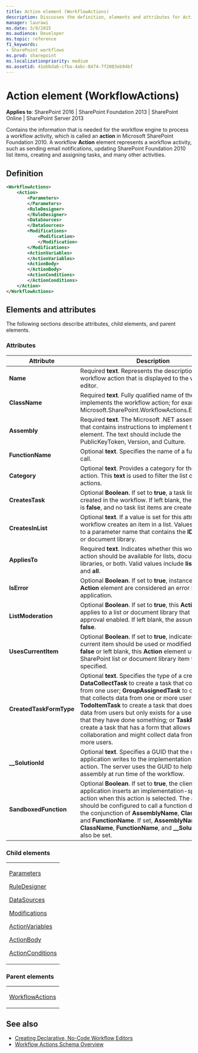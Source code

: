 ```yaml
---
title: Action element (WorkflowActions)
description: Discusses the definition, elements and attributes for Action element (WorkflowActions) which is needed for the workflow engine to process an activity.
manager: laurawi
ms.date: 3/9/2015
ms.audience: Developer
ms.topic: reference
f1_keywords:
- SharePoint workflows
ms.prod: sharepoint
ms.localizationpriority: medium
ms.assetid: 41ebbda6-cfba-4abc-8474-7f2003eb94bf
---
```


# Action element (WorkflowActions)

**Applies to**: SharePoint 2016 | SharePoint Foundation 2013 | SharePoint Online | SharePoint Server 2013

Contains the information that is needed for the workflow engine to process a workflow activity, which is called an **action** in Microsoft SharePoint Foundation 2010. A workflow **Action** element represents a workflow activity, such as sending email notifications, updating SharePoint Foundation 2010 list items, creating and assigning tasks, and many other activities.

## Definition

```XML
<WorkflowActions>
    <Action>
        <Parameters>
        </Parameters>
        <RuleDesigner>
        </RuleDesigner>
        <DataSources>
        </DataSources>
        <Modifications>
            <Modification>
            </Modification>
        </Modifications>
        <ActionVariables>
        </ActionVariables>
        <ActionBody>
        </ActionBody>
        <ActionConditions>
        </ActionConditions>
    </Action>
</WorkflowActions>
```


## Elements and attributes

The following sections describe attributes, child elements, and parent elements.

### Attributes
  
| Attribute | Description |
| --- | --- |
| **Name** | Required **text**. Represents the description of the workflow action that is displayed to the workflow editor. |
| **ClassName** | Required **text**. Fully qualified name of the class that implements the workflow action; for example, Microsoft.SharePoint.WorkflowActions.EmailActivity. |
| **Assembly** | Required **text**. The Microsoft .NET assembly name that contains instructions to implement the **Action** element. The text should include the PublicKeyToken, Version, and Culture. |
| **FunctionName** | Optional **text**. Specifies the name of a function to call. |
| **Category** | Optional **text**. Provides a category for the workflow action. This **text** is used to filter the list of available actions. |
| **CreatesTask** | Optional **Boolean**. If set to **true**, a task list item is created in the workflow. If left blank, the assumption is **false**, and no task list items are created. |
| **CreatesInList** | Optional **text**. If a value is set for this attribute, the workflow creates an item in a list. Values must map to a parameter name that contains the **ID** of the list or document library. |
| **AppliesTo** | Required **text**. Indicates whether this workflow action should be available for lists, document libraries, or both. Valid values include **list**, **doclib**, and **all**. |
| **IsError** | Optional **Boolean**. If set to **true**, instances of this **Action** element are considered an error by the client application. |
| **ListModeration** | Optional **Boolean**. If set to **true**, this **Action** element applies to a list or document library that has content approval enabled. If left blank, the assumption is **false**. |
| **UsesCurrentItem** | Optional **Boolean**. If set to **true**, indicates that the current item should be used or modified. If set to **false** or left blank, this **Action** element uses only the SharePoint list or document library item that is specified. |
| **CreatedTaskFormType** | Optional **text**. Specifies the type of a created task: **DataCollectTask** to create a task that collects data from one user; **GroupAssignedTask** to create a task that collects data from one or more users; **TodoItemTask** to create a task that does not collect data from users but only exists for a user to validate that they have done something; or **TaskProcess** to create a task that has a form that allows for ad-hoc collaboration and might collect data from one or more users. |
| **__SolutionId** | Optional **text**. Specifies a GUID that the client application writes to the implementation-specific action. The server uses the GUID to help locate the assembly at run time of the workflow. |
| **SandboxedFunction** | Optional **Boolean**. If set to **true**, the client application inserts an implementation-specific action when this action is selected. The action should be configured to call a function defined by the conjunction of **AssemblyName**, **ClassName**, and **FunctionName**. If set, **AssemblyName**, **ClassName**, **FunctionName**, and **__SolutionId** must also be set. |
### Child elements

<table>
<colgroup>
<col width="100%" />
</colgroup>
<tbody>
<tr class="odd">
<td align="left"><p><a href="parameters-element-workflowinfo.md">Parameters</a></p>
<p><a href="ruledesigner-element-workflowinfo.md">RuleDesigner</a></p>
<p><a href="datasources-element-workflowinfo.md">DataSources</a></p>
<p><a href="modifications-element-workflowinfo.md">Modifications</a></p>
<p><a href="actionvariables-element-workflowinfo.md">ActionVariables</a></p>
<p><a href="actionbody-element-workflowinfo.md">ActionBody</a></p>
<p><a href="actionconditions-element-workflowinfo.md">ActionConditions</a></p></td>
</tr>
</tbody>
</table>


### Parent elements

<table>
<colgroup>
<col width="100%" />
</colgroup>
<tbody>
<tr class="odd">
<td align="left"><p><a href="workflowactions-element-workflowactions.md">WorkflowActions</a></p></td>
</tr>
</tbody>
</table>

## See also

- [Creating Declarative, No-Code Workflow Editors](https://msdn.microsoft.com/library/60dfda8d-e724-4d7d-9578-aa239c362dcf(Office.15).aspx)
- [Workflow Actions Schema Overview](https://msdn.microsoft.com/library/25da07cb-b228-43f2-9cdf-c8c71c3eabbb(Office.15).aspx)








